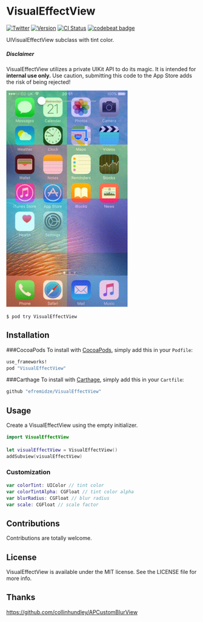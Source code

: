 # VisualEffectView

[![Twitter](https://img.shields.io/badge/Twitter-@lasha_-blue.svg?style=flat)](http://twitter.com/lasha_)
[![Version](https://img.shields.io/cocoapods/v/VisualEffectView.svg?style=flat)](http://cocoapods.org/pods/VisualEffectView)
[![CI Status](http://img.shields.io/travis/efremidze/VisualEffectView.svg?style=flat)](https://travis-ci.org/efremidze/VisualEffectView)
[![codebeat badge](https://codebeat.co/badges/333beeda-5948-42f3-8775-0e3626408a82)](https://codebeat.co/projects/github-com-efremidze-visualeffectview)

UIVisualEffectView subclass with tint color.

##### Disclaimer
VisualEffectView utilizes a private UIKit API to do its magic. It is intended for **internal use only.** Use caution, submitting this code to the App Store adds the risk of being rejected!

![Demo](demo.gif)

```
$ pod try VisualEffectView
```

## Installation
###CocoaPods
To install with [CocoaPods](http://cocoapods.org/), simply add this in your `Podfile`:
```ruby
use_frameworks!
pod "VisualEffectView"
```

###Carthage
To install with [Carthage](https://github.com/Carthage/Carthage), simply add this in your `Cartfile`:
```ruby
github "efremidze/VisualEffectView"
```

## Usage

Create a VisualEffectView using the empty initializer.

```swift
import VisualEffectView

let visualEffectView = VisualEffectView()
addSubview(visualEffectView)
```

### Customization

```swift
var colorTint: UIColor // tint color
var colorTintAlpha: CGFloat // tint color alpha
var blurRadius: CGFloat // blur radius
var scale: CGFloat // scale factor
```

## Contributions

Contributions are totally welcome.

## License

VisualEffectView is available under the MIT license. See the LICENSE file for more info.

## Thanks

https://github.com/collinhundley/APCustomBlurView

